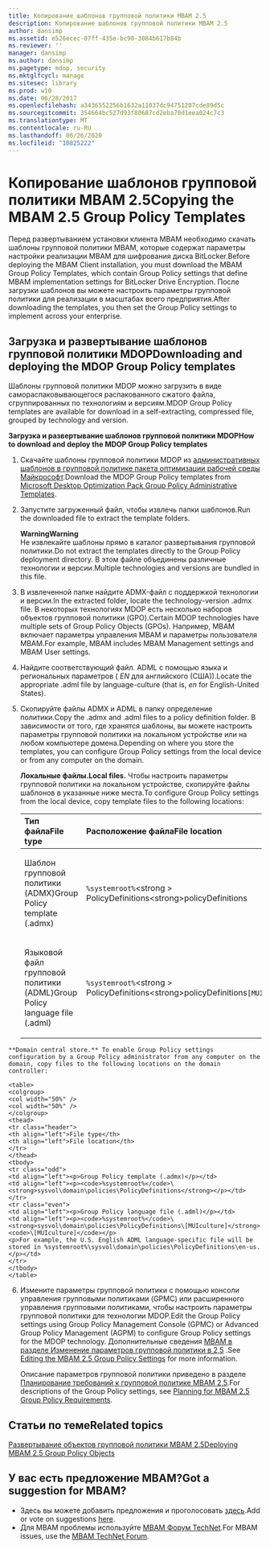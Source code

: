 ```yaml
---
title: Копирование шаблонов групповой политики MBAM 2.5
description: Копирование шаблонов групповой политики MBAM 2.5
author: dansimp
ms.assetid: e526ecec-07ff-435e-bc90-3084b617b84b
ms.reviewer: ''
manager: dansimp
ms.author: dansimp
ms.pagetype: mdop, security
ms.mktglfcycl: manage
ms.sitesec: library
ms.prod: w10
ms.date: 06/28/2017
ms.openlocfilehash: a3436552256b1632a11037dc94751207cde89d5c
ms.sourcegitcommit: 354664bc527d93f80687cd2eba70d1eea024c7c3
ms.translationtype: MT
ms.contentlocale: ru-RU
ms.lasthandoff: 06/26/2020
ms.locfileid: "10825222"
---
```

# <span data-ttu-id="287be-103">Копирование шаблонов групповой политики MBAM 2.5</span><span class="sxs-lookup"><span data-stu-id="287be-103">Copying the MBAM 2.5 Group Policy Templates</span></span>


<span data-ttu-id="287be-104">Перед развертыванием установки клиента MBAM необходимо скачать шаблоны групповой политики MBAM, которые содержат параметры настройки реализации MBAM для шифрования диска BitLocker.</span><span class="sxs-lookup"><span data-stu-id="287be-104">Before deploying the MBAM Client installation, you must download the MBAM Group Policy Templates, which contain Group Policy settings that define MBAM implementation settings for BitLocker Drive Encryption.</span></span> <span data-ttu-id="287be-105">После загрузки шаблонов вы можете настроить параметры групповой политики для реализации в масштабах всего предприятия.</span><span class="sxs-lookup"><span data-stu-id="287be-105">After downloading the templates, you then set the Group Policy settings to implement across your enterprise.</span></span>

## <span data-ttu-id="287be-106">Загрузка и развертывание шаблонов групповой политики MDOP</span><span class="sxs-lookup"><span data-stu-id="287be-106">Downloading and deploying the MDOP Group Policy templates</span></span>


<span data-ttu-id="287be-107">Шаблоны групповой политики MDOP можно загрузить в виде самораспаковывающегося распакованного сжатого файла, сгруппированных по технологиям и версиям.</span><span class="sxs-lookup"><span data-stu-id="287be-107">MDOP Group Policy templates are available for download in a self-extracting, compressed file, grouped by technology and version.</span></span>

**<span data-ttu-id="287be-108">Загрузка и развертывание шаблонов групповой политики MDOP</span><span class="sxs-lookup"><span data-stu-id="287be-108">How to download and deploy the MDOP Group Policy templates</span></span>**

1. <span data-ttu-id="287be-109">Скачайте шаблоны групповой политики MDOP из [административных шаблонов в групповой политике пакета оптимизации рабочей среды Майкрософт](https://www.microsoft.com/download/details.aspx?id=55531).</span><span class="sxs-lookup"><span data-stu-id="287be-109">Download the MDOP Group Policy templates from [Microsoft Desktop Optimization Pack Group Policy Administrative Templates](https://www.microsoft.com/download/details.aspx?id=55531).</span></span>

2. <span data-ttu-id="287be-110">Запустите загруженный файл, чтобы извлечь папки шаблонов.</span><span class="sxs-lookup"><span data-stu-id="287be-110">Run the downloaded file to extract the template folders.</span></span>

   **<span data-ttu-id="287be-111">Warning</span><span class="sxs-lookup"><span data-stu-id="287be-111">Warning</span></span>**  
   <span data-ttu-id="287be-112">Не извлекайте шаблоны прямо в каталог развертывания групповой политики.</span><span class="sxs-lookup"><span data-stu-id="287be-112">Do not extract the templates directly to the Group Policy deployment directory.</span></span> <span data-ttu-id="287be-113">В этом файле объединены различные технологии и версии.</span><span class="sxs-lookup"><span data-stu-id="287be-113">Multiple technologies and versions are bundled in this file.</span></span>



3. <span data-ttu-id="287be-114">В извлеченной папке найдите ADMX-файл с поддержкой технологии и версии.</span><span class="sxs-lookup"><span data-stu-id="287be-114">In the extracted folder, locate the technology-version .admx file.</span></span> <span data-ttu-id="287be-115">В некоторых технологиях MDOP есть несколько наборов объектов групповой политики (GPO).</span><span class="sxs-lookup"><span data-stu-id="287be-115">Certain MDOP technologies have multiple sets of Group Policy Objects (GPOs).</span></span> <span data-ttu-id="287be-116">Например, MBAM включает параметры управления MBAM и параметры пользователя MBAM.</span><span class="sxs-lookup"><span data-stu-id="287be-116">For example, MBAM includes MBAM Management settings and MBAM User settings.</span></span>

4. <span data-ttu-id="287be-117">Найдите соответствующий файл. ADML с помощью языка и региональных параметров ( *EN* для английского (США)).</span><span class="sxs-lookup"><span data-stu-id="287be-117">Locate the appropriate .adml file by language-culture (that is, *en* for English-United States).</span></span>

5. <span data-ttu-id="287be-118">Скопируйте файлы ADMX и ADML в папку определение политики.</span><span class="sxs-lookup"><span data-stu-id="287be-118">Copy the .admx and .adml files to a policy definition folder.</span></span> <span data-ttu-id="287be-119">В зависимости от того, где хранятся шаблоны, вы можете настроить параметры групповой политики на локальном устройстве или на любом компьютере домена.</span><span class="sxs-lookup"><span data-stu-id="287be-119">Depending on where you store the templates, you can configure Group Policy settings from the local device or from any computer on the domain.</span></span>

   **<span data-ttu-id="287be-120">Локальные файлы.</span><span class="sxs-lookup"><span data-stu-id="287be-120">Local files.</span></span>** <span data-ttu-id="287be-121">Чтобы настроить параметры групповой политики на локальном устройстве, скопируйте файлы шаблонов в указанные ниже места.</span><span class="sxs-lookup"><span data-stu-id="287be-121">To configure Group Policy settings from the local device, copy template files to the following locations:</span></span>

   <table>
   <colgroup>
   <col width="50%" />
   <col width="50%" />
   </colgroup>
   <thead>
   <tr class="header">
   <th align="left"><span data-ttu-id="287be-122">Тип файла</span><span class="sxs-lookup"><span data-stu-id="287be-122">File type</span></span></th>
   <th align="left"><span data-ttu-id="287be-123">Расположение файла</span><span class="sxs-lookup"><span data-stu-id="287be-123">File location</span></span></th>
   </tr>
   </thead>
   <tbody>
   <tr class="odd">
   <td align="left"><p><span data-ttu-id="287be-124">Шаблон групповой политики (ADMX)</span><span class="sxs-lookup"><span data-stu-id="287be-124">Group Policy template (.admx)</span></span></p></td>
   <td align="left"><p><code>%systemroot%</code><span data-ttu-id="287be-125">&lt;strong &gt; PolicyDefinitions</span><span class="sxs-lookup"><span data-stu-id="287be-125">&lt;strong&gt;policyDefinitions</span></span></strong></p></td>
   </tr>
   <tr class="even">
   <td align="left"><p><span data-ttu-id="287be-126">Языковой файл групповой политики (ADML)</span><span class="sxs-lookup"><span data-stu-id="287be-126">Group Policy language file (.adml)</span></span></p></td>
   <td align="left"><p><code>%systemroot%</code><span data-ttu-id="287be-127">&lt;strong &gt; PolicyDefinitions</span><span class="sxs-lookup"><span data-stu-id="287be-127">&lt;strong&gt;policyDefinitions</span></span></strong><code>[MUIculture]</code></p></td>
   </tr>
   </tbody>
   </table>



~~~
**Domain central store.** To enable Group Policy settings configuration by a Group Policy administrator from any computer on the domain, copy files to the following locations on the domain controller:

<table>
<colgroup>
<col width="50%" />
<col width="50%" />
</colgroup>
<thead>
<tr class="header">
<th align="left">File type</th>
<th align="left">File location</th>
</tr>
</thead>
<tbody>
<tr class="odd">
<td align="left"><p>Group Policy template (.admx)</p></td>
<td align="left"><p><code>%systemroot%</code>\<strong>sysvol\domain\policies\PolicyDefinitions</strong></p></td>
</tr>
<tr class="even">
<td align="left"><p>Group Policy language file (.adml)</p></td>
<td align="left"><p><code>%systemroot%</code>\<strong>sysvol\domain\policies\PolicyDefinitions\[MUIculture]</strong><code>\[MUIculture]</code></p>
<p>For example, the U.S. English ADML language-specific file will be stored in %systemroot%\sysvol\domain\policies\PolicyDefinitions\en-us.</p></td>
</tr>
</tbody>
</table>
~~~



6. <span data-ttu-id="287be-128">Измените параметры групповой политики с помощью консоли управления групповыми политиками (GPMC) или расширенного управления групповыми политиками, чтобы настроить параметры групповой политики для технологии MDOP.</span><span class="sxs-lookup"><span data-stu-id="287be-128">Edit the Group Policy settings using Group Policy Management Console (GPMC) or Advanced Group Policy Management (AGPM) to configure Group Policy settings for the MDOP technology.</span></span> <span data-ttu-id="287be-129">Дополнительные сведения [MBAM в разделе Изменение параметров групповой политики в 2,5](editing-the-mbam-25-group-policy-settings.md) .</span><span class="sxs-lookup"><span data-stu-id="287be-129">See [Editing the MBAM 2.5 Group Policy Settings](editing-the-mbam-25-group-policy-settings.md) for more information.</span></span>

   <span data-ttu-id="287be-130">Описание параметров групповой политики приведено в разделе [Планирование требований к групповой политике MBAM 2,5](planning-for-mbam-25-group-policy-requirements.md).</span><span class="sxs-lookup"><span data-stu-id="287be-130">For descriptions of the Group Policy settings, see [Planning for MBAM 2.5 Group Policy Requirements](planning-for-mbam-25-group-policy-requirements.md).</span></span>


## <span data-ttu-id="287be-131">Статьи по теме</span><span class="sxs-lookup"><span data-stu-id="287be-131">Related topics</span></span>


[<span data-ttu-id="287be-132">Развертывание объектов групповой политики MBAM 2.5</span><span class="sxs-lookup"><span data-stu-id="287be-132">Deploying MBAM 2.5 Group Policy Objects</span></span>](deploying-mbam-25-group-policy-objects.md)


## <span data-ttu-id="287be-133">У вас есть предложение MBAM?</span><span class="sxs-lookup"><span data-stu-id="287be-133">Got a suggestion for MBAM?</span></span>
- <span data-ttu-id="287be-134">Здесь вы можете добавить предложения и проголосовать [здесь](http://mbam.uservoice.com/forums/268571-microsoft-bitlocker-administration-and-monitoring).</span><span class="sxs-lookup"><span data-stu-id="287be-134">Add or vote on suggestions [here](http://mbam.uservoice.com/forums/268571-microsoft-bitlocker-administration-and-monitoring).</span></span> 
- <span data-ttu-id="287be-135">Для MBAM проблемы используйте [MBAM Форум TechNet](https://social.technet.microsoft.com/Forums/home?forum=mdopmbam).</span><span class="sxs-lookup"><span data-stu-id="287be-135">For MBAM issues, use the [MBAM TechNet Forum](https://social.technet.microsoft.com/Forums/home?forum=mdopmbam).</span></span>






